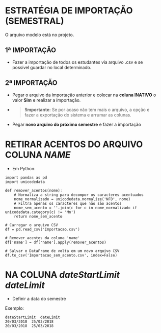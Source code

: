 # ESTRATÉGIA DE IMPORTAÇÃO (SEMESTRAL)

O arquivo modelo está no projeto.

## 1ª IMPORTAÇÃO 

- Fazer a importação de todos os estudantes via arquivo .csv e se possível guardar no local determinado.

## 2ª IMPORTAÇÃO

- Pegar o arquivo da importação anterior e colocar na **coluna INATIVO** o valor **Sim** e realizar a importação.
- > **!Importante:** Se por acaso não tem mais o arquivo, a opção e fazer a exportação do sistema e arrumar as colunas.
- Pegar  **novo arquivo do próximo semestre** e fazer a importação

# RETIRAR ACENTOS DO ARQUIVO COLUNA *NAME*

- Em Python

```
import pandas as pd
import unicodedata

def remover_acentos(nome):
    # Normaliza a string para decompor os caracteres acentuados
    nome_normalizado = unicodedata.normalize('NFD', nome)
    # Filtra apenas os caracteres que não são acentos
    nome_sem_acento = ''.join(c for c in nome_normalizado if unicodedata.category(c) != 'Mn')
    return nome_sem_acento

# Carregar o arquivo CSV
df = pd.read_csv('Importacao.csv')

# Remover acentos da coluna 'name'
df['name'] = df['name'].apply(remover_acentos)

# Salvar o DataFrame de volta em um novo arquivo CSV
df.to_csv('Importacao_sem_acento.csv', index=False)

```

# NA COLUNA *dateStartLimit	dateLimit*

- Definir a data do semestre

Exemplo:

```
dateStartLimit	dateLimit
20/03/2018	25/03/2018
20/03/2018	25/03/2018
```
